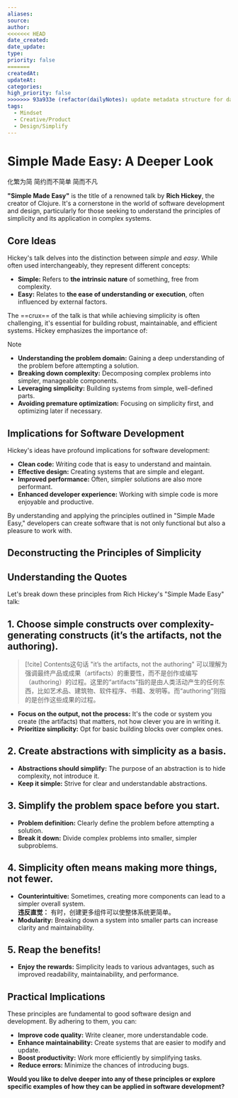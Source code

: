 ```yaml
---
aliases: 
source: 
author: 
<<<<<<< HEAD
date_created: 
date_update: 
type: 
priority: false
=======
createdAt: 
updateAt: 
categories: 
high_priority: false
>>>>>>> 93a933e (refactor(dailyNotes): update metadata structure for daily notes)
tags:
  - Mindset
  - Creative/Product
  - Design/Simplify
---
```

# Simple Made Easy: A Deeper Look 
化繁为简 简约而不简单 简而不凡

**"Simple Made Easy"** is the title of a renowned talk by **Rich Hickey**, the creator of Clojure. It's a cornerstone in the world of software development and design, particularly for those seeking to understand the principles of simplicity and its application in complex systems.

## Core Ideas

Hickey's talk delves into the distinction between _simple_ and _easy_. While often used interchangeably, they represent different concepts:

- **Simple:** Refers to **the intrinsic nature** of something, free from complexity.
- **Easy:** Relates to **the ease of understanding or execution**, often influenced by external factors.

The ==crux== of the talk is that while achieving simplicity is often challenging, it's essential for building robust, maintainable, and efficient systems. Hickey emphasizes the importance of:
<!--SR:!2025-03-20,3,250-->

> [!NOTE]
> - **Understanding the problem domain:** Gaining a deep understanding of the problem before attempting a solution.
> - **Breaking down complexity:** Decomposing complex problems into simpler, manageable components.
> - **Leveraging simplicity:** Building systems from simple, well-defined parts.
> - **Avoiding premature optimization:** Focusing on simplicity first, and optimizing later if necessary.

## Implications for Software Development

Hickey's ideas have profound implications for software development:

- **Clean code:** Writing code that is easy to understand and maintain.
- **Effective design:** Creating systems that are simple and elegant.
- **Improved performance:** Often, simpler solutions are also more performant.
- **Enhanced developer experience:** Working with simple code is more enjoyable and productive.

By understanding and applying the principles outlined in "Simple Made Easy," developers can create software that is not only functional but also a pleasure to work with.

## Deconstructing the Principles of Simplicity

## Understanding the Quotes

Let's break down these principles from Rich Hickey's "Simple Made Easy" talk:

## 1. Choose simple constructs over complexity-generating constructs (it’s the artifacts, not the authoring).

> [!cite]
> Contents这句话 "it’s the artifacts, not the authoring" 可以理解为强调最终产品或成果（artifacts）的重要性，而不是创作或编写（authoring）的过程。这里的“artifacts”指的是由人类活动产生的任何东西，比如艺术品、建筑物、软件程序、书籍、发明等。而“authoring”则指的是创作这些成果的过程。

- **Focus on the output, not the process:** It's the code or system you create (the artifacts) that matters, not how clever you are in writing it.
- **Prioritize simplicity:** Opt for basic building blocks over complex ones.

## 2. Create abstractions with simplicity as a basis.

- **Abstractions should simplify:** The purpose of an abstraction is to hide complexity, not introduce it.
- **Keep it simple:** Strive for clear and understandable abstractions.

## 3. Simplify the problem space before you start.

- **Problem definition:** Clearly define the problem before attempting a solution.
- **Break it down:** Divide complex problems into smaller, simpler subproblems.

## 4. Simplicity often means making more things, not fewer.

- **Counterintuitive:** Sometimes, creating more components can lead to a simpler overall system.  
    **违反直觉：** 有时，创建更多组件可以使整体系统更简单。
- **Modularity:** Breaking down a system into smaller parts can increase clarity and maintainability.

## 5. Reap the benefits!

- **Enjoy the rewards:** Simplicity leads to various advantages, such as improved readability, maintainability, and performance.

## Practical Implications

These principles are fundamental to good software design and development. By adhering to them, you can:

- **Improve code quality:** Write cleaner, more understandable code.
- **Enhance maintainability:** Create systems that are easier to modify and update.
- **Boost productivity:** Work more efficiently by simplifying tasks.
- **Reduce errors:** Minimize the chances of introducing bugs.

**Would you like to delve deeper into any of these principles or explore specific examples of how they can be applied in software development?**